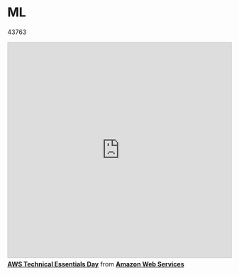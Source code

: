 # ML
43763
<iframe src="https://www.slideshare.net/slideshow/embed_code/key/zlw16W5LmXFbMP?startSlide=1" width="597" height="486" frameborder="0" marginwidth="0" marginheight="0" scrolling="no" style="border:1px solid #CCC; border-width:1px; margin-bottom:5px;max-width: 100%;" allowfullscreen></iframe><div style="margin-bottom:5px"><strong><a href="https://www.slideshare.net/AmazonWebServices/aws-technical-essentials-day-234995748" title="AWS Technical Essentials Day" target="_blank">AWS Technical Essentials Day</a></strong> from <strong><a href="https://www.slideshare.net/AmazonWebServices" target="_blank">Amazon Web Services</a></strong></div>
